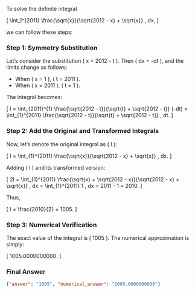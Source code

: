To solve the definite integral 

\[
\int_1^{2011} \frac{\sqrt{x}}{\sqrt{2012 - x} + \sqrt{x}} \, dx,
\]

we can follow these steps:

### Step 1: Symmetry Substitution
Let’s consider the substitution \( x = 2012 - t \). Then \( dx = -dt \), and the limits change as follows:
- When \( x = 1 \), \( t = 2011 \).
- When \( x = 2011 \), \( t = 1 \).

The integral becomes:

\[
I = \int_{2011}^{1} \frac{\sqrt{2012 - t}}{\sqrt{t} + \sqrt{2012 - t}} (-dt) = \int_{1}^{2011} \frac{\sqrt{2012 - t}}{\sqrt{t} + \sqrt{2012 - t}} \, dt.
\]

### Step 2: Add the Original and Transformed Integrals
Now, let’s denote the original integral as \( I \):

\[
I = \int_{1}^{2011} \frac{\sqrt{x}}{\sqrt{2012 - x} + \sqrt{x}} \, dx.
\]

Adding \( I \) and its transformed version:

\[
2I = \int_{1}^{2011} \frac{\sqrt{x} + \sqrt{2012 - x}}{\sqrt{2012 - x} + \sqrt{x}} \, dx = \int_{1}^{2011} 1 \, dx = 2011 - 1 = 2010.
\]

Thus,

\[
I = \frac{2010}{2} = 1005.
\]

### Step 3: Numerical Verification
The exact value of the integral is \( 1005 \). The numerical approximation is simply:

\[
1005.0000000000.
\]

### Final Answer
```json
{"answer": "1005", "numerical_answer": "1005.0000000000"}
```